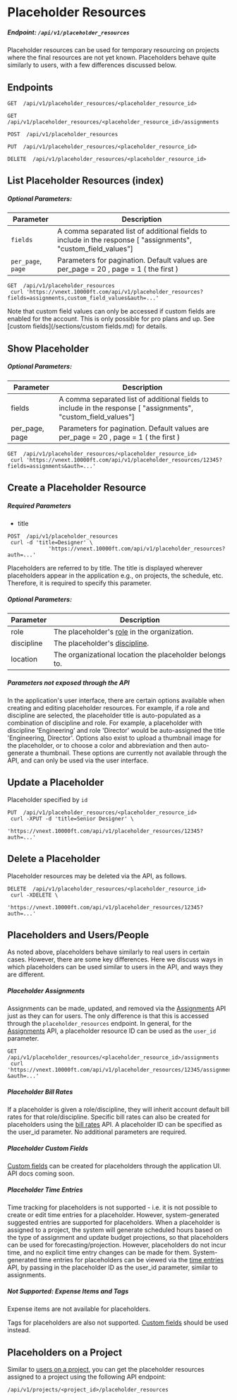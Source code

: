 # Placeholder Resources

##### Endpoint: `/api/v1/placeholder_resources`

Placeholder resources can be used for temporary resourcing on projects where the final resources are not yet known. Placeholders behave quite similarly to users, with a few differences discussed below.

## Endpoints

```
GET  /api/v1/placeholder_resources/<placeholder_resource_id>

GET  /api/v1/placeholder_resources/<placeholder_resource_id>/assignments

POST  /api/v1/placeholder_resources

PUT  /api/v1/placeholder_resources/<placeholder_resource_id>

DELETE  /api/v1/placeholder_resources/<placeholder_resource_id>
```

## List Placeholder Resources (index)

##### Optional Parameters:

| **Parameter** | **Description** |
| ------------- | --------------- |
| `fields` | A comma separated list of additional fields to include in the response [ "assignments", "custom_field_values"] |
| `per_page`, `page` | Parameters for pagination. Default values are per_page = 20 , page = 1 ( the first ) |

```
GET  /api/v1/placeholder_resources
 curl 'https://vnext.10000ft.com/api/v1/placeholder_resources?fields=assignments,custom_field_values&auth=...'
```

Note that custom field values can only be accessed if custom fields are enabled for the account. This is only possible for pro plans and up. See [custom fields](/sections/custom fields.md) for details.

## Show Placeholder

##### Optional Parameters:

| **Parameter** | **Description** |
| ------------- | --------------- |
| fields | A comma separated list of additional fields to include in the response [ "assignments", "custom_field_values"] |
| per_page, page | Parameters for pagination. Default values are per_page = 20 , page = 1 ( the first ) |

```
GET  /api/v1/placeholder_resources/<placeholder_resource_id>
 curl 'https://vnext.10000ft.com/api/v1/placeholder_resources/12345?fields=assignments&auth=...'
```

## Create a Placeholder Resource

##### Required Parameters

* title

```
POST  /api/v1/placeholder_resources
 curl -d 'title=Designer' \
             'https://vnext.10000ft.com/api/v1/placeholder_resources?auth=...'
```

Placeholders are referred to by title. The title is displayed wherever placeholders appear in the application e.g., on projects, the schedule, etc. Therefore, it is required to specify this parameter.

##### Optional Parameters:

| **Parameter** | **Description** |
| ------------- | --------------- |
| role | The placeholder's [role](/sections/roles.md) in the organization. |
| discipline | The placeholder's [discipline](/sections/disciplines.md). |
| location | The organizational location the placeholder belongs to. |

##### Parameters not exposed through the API

In the application's user interface, there are certain options available when creating and editing placeholder resources. For example, if a role and discipline are selected, the placeholder title is auto-populated as a combination of discipline and role. For example, a placeholder with discipline 'Engineering' and role 'Director' would be auto-assigned the title 'Engineering, Director'. Options also exist to upload a thumbnail image for the placeholder, or to choose a color and abbreviation and then auto-generate a thumbnail. These options are currently not available through the API, and can only be used via the user interface.

## Update a Placeholder

Placeholder specified by `id`

```
PUT  /api/v1/placeholder_resources/<placeholder_resource_id>
 curl -XPUT -d 'title=Senior Designer' \
             'https://vnext.10000ft.com/api/v1/placeholder_resources/12345?auth=...'
```

## Delete a Placeholder

Placeholder resources may be deleted via the API, as follows.

```
DELETE  /api/v1/placeholder_resources/<placeholder_resource_id>
 curl -XDELETE \
             'https://vnext.10000ft.com/api/v1/placeholder_resources/12345?auth=...'
```

## Placeholders and Users/People

As noted above, placeholders behave similarly to real users in certain cases. However, there are some key differences. Here we discuss ways in which placeholders can be used similar to users in the API, and ways they are different.

##### Placeholder Assignments

Assignments can be made, updated, and removed via the [Assignments](/sections/assignments.md) API just as they can for users.
The only difference is that this is accessed through the `placeholder_resources` endpoint. In general, for the [Assignments](/sections/assignments.md) API, a placeholder resource ID can be used as the `user_id` parameter.

```
GET  /api/v1/placeholder_resources/<placeholder_resource_id>/assignments
 curl 'https://vnext.10000ft.com/api/v1/placeholder_resources/12345/assignments?&auth=...'
```

##### Placeholder Bill Rates

If a placeholder is given a role/discipline, they will inherit account default bill rates for that role/discipline. Specific bill rates can also be created for placeholders using the [bill rates](/sections/bill-rates.md) API. A placeholder ID can be specified as the user_id parameter. No additional parameters are required.

##### Placeholder Custom Fields

[Custom fields](/sections/custom-fields.md) can be created for placeholders through the application UI. API docs coming soon.

##### Placeholder Time Entries
Time tracking for placeholders is not supported - i.e. it is not possible to create or edit time entries for a placeholder. However, system-generated suggested entries are supported for placeholders. When a placeholder is assigned to a project, the system will generate scheduled hours based on the type of assignment and update budget projections, so that placeholders can be used for forecasting/projection. However, placeholders do not incur time, and no explicit time entry changes can be made for them. System-generated time entries for placeholders can be viewed via the [time entries](/sections/time-entries.md) API, by passing in the placeholder ID as the user_id parameter, similar to assignments.

##### Not Supported: Expense Items and Tags

Expense items are not available for placeholders.

Tags for placeholders are also not supported. [Custom fields](/sections/custom-fields.md) should be used instead.

## Placeholders on a Project

Similar to [users on a project](/sections/project-users.md), you can get the placeholder resources assigned to a project using the following API endpoint:

```
/api/v1/projects/<project_id>/placeholder_resources
```
